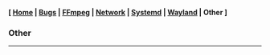**[ [Home](00-Home.html) | [Bugs](01-Bugs.html) | [FFmpeg](01-FFmpeg.html) | [Network](02-Network.html) | [Systemd](03-Systemd.html) | [Wayland](04-Wayland.html) | Other ]**

### Other

---

<!--
#### Reference

* Simplified LFS
    
    https://github.com/luisgbm/lfs-scripts  











#### Git

* Basics

    [Git status doesn’t know if your local repository is out of date · Mike F. Robbins](https://mikefrobbins.com/2016/02/18/git-status-doesnt-know-if-your-local-repository-is-out-of-date/)

    [les commandes Git que vous devez absolument connaitre!](https://www.hostinger.fr/tutoriels/commandes-git)

    [Access token](https://docs.github.com/en/github/authenticating-to-github/creating-a-personal-access-token)

    [An Intro to Git](https://product.hubspot.com/blog/git-and-github-tutorial-for-beginners)

    [Authenticate Token](https://stackoverflow.com/questions/18935539/authenticate-with-github-using-a-token)

    [Git Guide](https://github.com/git-guides/)

    [Line endings](https://docs.github.com/en/github/getting-started-with-github/configuring-git-to-handle-line-endings)

    [Main vs Master](https://stackoverflow.com/questions/64249491/difference-between-main-branch-and-master-branch-in-github)

    [Remote Origin](https://stackoverflow.com/questions/6565357/git-push-requires-username-and-password)

#### Raspi

* Custom OS
    
    https://forums.raspberrypi.com/viewtopic.php?t=327060

* XML libraries
    
    https://forums.raspberrypi.com/viewtopic.php?p=1958438#p1958438
    
* Double click bug

    https://discourse.gnome.org/t/double-click-on-already-selected-item-will-often-not-open-item-in-nautilus/4590/5
    https://gitlab.gnome.org/GNOME/nautilus/-/issues/1599
    
    GTK version :
    
    ```
    libgtk-3-0:amd64 3.24.25-1ubuntu4.1 amd64 
    ```

* Test RPi version

    https://forums.raspberrypi.com/viewtopic.php?t=34678  
    https://forums.raspberrypi.com/viewtopic.php?t=200059

    ```
    ARCH=$(uname -m)
    VERSION=$(cat /etc/debian_version)
    if [[ $ARCH != "aarch64" ]] || [[ $VERSION != 11* ]]; then
        echo " *** This script was tested only on a Raspberry Pi 4B 64 bit"
        echo " *** abort..."
        exit 1
    fi

    cat /proc/cpuinfo
    grep -q BCM2708 /proc/cpuinfo
    cat /etc/*-release
    cat /proc/device-tree/model
    cat /sys/firmware/devicetree/base/model
    ```
* Command line piclone
    
    https://forums.raspberrypi.com/viewtopic.php?t=180383

* Default audio playback
    
    https://forums.raspberrypi.com/viewtopic.php?t=327267#p1958987
    
* C++ SSD1306 I2C LCD
    
    https://forums.raspberrypi.com/viewtopic.php?t=224984  
    https://forums.raspberrypi.com/viewtopic.php?t=171817
    
* Chromium/Youtube audio choppy with Bullseye and KMS driver

    https://forums.raspberrypi.com/viewtopic.php?p=1945157#p1935815

* RPi4 with PiOS ignore display setting in config.txt

    https://forums.raspberrypi.com/viewtopic.php?p=1945199#p1945199

* Display issue with Bullseye image and Pi 4B

    https://forums.raspberrypi.com/viewtopic.php?p=1945198#p1945198

* RPi4 HW Acceleration
    
    https://forums.raspberrypi.com/viewtopic.php?t=325586
    
* Chromium 88 HW
    
    https://forums.raspberrypi.com/viewtopic.php?t=319304

#### Manjaro

* LXDE profiles and settings

    https://forum.manjaro.org/t/lxde-lxqt-openbox-community-iso/77471  
    [https://gitlab.manjaro.org/profiles-and-settings/](https://gitlab.manjaro.org/profiles-and-settings/iso-profiles/-/blob/master/community/lxde/Packages-Desktop)

* Brcm patchram plus
    
    https://forum.manjaro.org/t/arm-testing-update-2020-11-16-bitwarden-mesa-git-pacman-and-kernels/37996/19  
    https://forum.manjaro.org/t/brcm-patchram-plus-conflict-with-pi-bluetooth/37935

* Mpv
    
    https://forum.manjaro.org/t/possible-rpi-mpv-hwdec-v4l2m2m-copy-solution/96636
    
#### Ubuntu
    
    * Uninstall block snaps
    
    https://forum.ubuntu-fr.org/viewtopic.php?pid=22458861#p22458861
    
#### Wayland

* Wayward
    
    https://github.com/varmd/wayward
    
---

- Usefull commands
- Wayland
- Raspi
- Misc
- Log files
- CPU governor
- Packages
- youtube-dl

#### Firefox

* Webrender

	https://www.google.com/search?q=raspberry+pi+webrender  
	https://bugzilla.mozilla.org/show_bug.cgi?id=1663285  
	https://forum.manjaro.org/t/firefox-webrender-pi4-400/63702
		
	https://forums.raspberrypi.com/search.php?keywords=webrender

	https://www.google.com/search?q=raspberry+pi+firefox+webrender

	https://bugzilla.mozilla.org/show_bug.cgi?id=1663285

	```
	gfx.webrender.all to true
	Run 'MOZ_X11_EGL=1 firefox' in terminal
	```
	
	https://bugzilla.mozilla.org/show_bug.cgi?id=1725624

	https://bugs.launchpad.net/ubuntu/+source/firefox/+bug/1930982

#### Raspberry Pi

* USB Chipset
    
    https://forums.raspberrypi.com/viewtopic.php?t=326157
    
    ```
    That's true for most of the JMS578 family of USB 3.0 bridge chips,
    but not necessarily with the 580 series USB 3.1 chips.
    I have a USB 3.1 Gen 2 enclosure with a JMS583 chip that works
    fine with Pi computers. It supports UASP in RPiOS, and TRIM works
    with a udev rule.
    ```
    
* Custom RPi images
	
	https://forums.raspberrypi.com/viewtopic.php?f=131&t=314419
	
#### Manjaro

https://forum.manjaro.org/tag/raspberry-pi-4
https://forum.manjaro.org/t/arm-stable-update-2021-12-13-firefox-kde-gear-thunderbird-libreoffice-icu-and-kernels/94518

https://forum.manjaro.org/t/additional-arm-packages/10132  
https://gitlab.manjaro.org/manjaro-arm

* bcrm_patchram_plus

    https://forum.manjaro.org/t/bcrm-patchram-plus-at-100-cpu-utilization/51035/4

    ```
    sudo systemctl disable attach-bluetooth.service
    sudo chmod 000 /usr/bin/brcm_patchram_plus
    ```

* Vivaldi

    https://help.vivaldi.com/fr/desktop-fr/install-update-fr/raspberry-pi-astuces-pour-utiliser-vivaldi/

    ```
    wget https://downloads.vivaldi.com/snapshot/install-vivaldi.sh
    sh install-vivaldi.sh
    ```

#### Mini PC

£140.00 ChromeBox  
£25 for a 4GB memory module

Gemnes - Chromebox – Mini PC Windows 10,  
processeur Intel 3865U 8e génération,  
double 4k, USB type-c PD, 4G-DDR4, 32G-mSATA

https://fr.aliexpress.com/item/32966393971.html

https://ark.intel.com/content/www/us/en/ark/products/96507/

Intel® Celeron® Processor 3865U  
2M Cache, 1.80 GHz

#### Sysconfig

* Manjaro update error 

    ```
    error: failed to commit transaction (conflicting files)
    rpi4-post-install: /etc/udev/rules.d/99-vcio-rewrite.rules exists in filesystem
    ```
    fix
    ```
    sudo pacman -Syu --overwrite /etc/udev/rules.d/99-vcio-rewrite.rules
    ```

#### Links 

references :

https://specifications.freedesktop.org/  
https://askubuntu.com/questions/1179729/where-is-xdg-config-dirs-set  
https://www.nongnu.org/xbindkeys/xbindkeys.html

display settings :

video=HDMI-1:800x480@60

https://forums.raspberrypi.com/viewtopic.php?t=325011#p1945199

chromium crash :

https://forums.raspberrypi.com/viewtopic.php?t=323640&start=75#p1940502

firefox :

https://forum.manjaro.org/t/new-mesa-drivers/39735  
https://forum.manjaro.org/t/firefox-webrender-pi4-400/63702

#### Compton

https://www.youtube.com/watch?v=3esPpe-fclI  
https://gist.github.com/kelleyk/6beba22586ac0c40aa30  
compton --backend glx --unredir-if-possible --vsync opengl-swc
compton --backend glx --vsync opengl-swc

#### Bugs

* Syslog

    kernel: v3d fec00000.v3d: MMU error from client L2T  
    https://forums.raspberrypi.com/viewtopic.php?t=277917  
    http://tabuas.tech/2021/05/19/pi-400-log/

* Mutter

    ```
    (mutter:2044): Clutter-WARNING **: 07:06:58.281: Bogus presentation time 0 travelled back in time, using current time.

    (mutter:2044): Clutter-WARNING **: 07:07:28.733: Can't update stage views actor MetaStage is on because it needs an allocation.

    (mutter:2044): Clutter-WARNING **: 07:07:28.734: Can't update stage views actor MetaWindowGroup is on because it needs an allocation.

    (mutter:2044): Clutter-WARNING **: 07:07:28.734: Can't update stage views actor MetaWindowActorX11 is on because it needs an allocation.
    ```
    
* Pixel wrap bug fix

    ```
    Jun 24 2021 17:24:58 
    Copyright (c) 2012 Broadcom
    version 65aff9e0bea5b64c530db52aa4497e809fdf22c8 (clean) (release) (start)
    Linux raspberrypi 5.10.44-v8+ #1429 SMP PREEMPT Fri Jun 25 10:03:37 BST 2021 aarch64 GNU/Linux
    ```

#### Usefull commands

* Diagnostic commands
    
    https://forum.ubuntu-fr.org/viewtopic.php?id=2069019

* Eject USB drives
    
    https://unix.stackexchange.com/questions/35508/
    
* CPU top processes
    
    https://unix.stackexchange.com/questions/13968/  
    https://stackoverflow.com/questions/1420426/  
    https://stackoverflow.com/questions/1221555/

    ```
    ps aux k-pcpu | head -6
    ```

* find process by name

    https://www.cyberciti.biz/faq/linux-find-process-name/
    
    pidof firefox
    ps aux | grep firefox
    ps aux | grep -i firefox
    pgrep firefox 

* mount NTFS partition
    
    https://superuser.com/questions/1049044/

* Check drive spin down

    https://superuser.com/questions/173622/

* Reset IDLE time
    
    https://askubuntu.com/questions/1323618/

* Stop dkms from blanking the screen
    
    ```
    xset dpms force off
    ```

* turn off screen

    https://superuser.com/questions/374637/how-to-turn-off-screen-with-shortcut-in-linux  
    https://qastack.fr/superuser/31726/how-to-disable-the-screen-linux-without-x

#### Misc

* What's the purpose of ramfs image?

    Linux needs drivers for every type of hardware it might access, and every filesystem type, etc. You can build drivers into the kernel image, but kernel memory is not swappable, so they would be occupying RAM all the time, even if never used. And there are literally a few thousand possible drivers.
    The other option is to build drivers as loadable modules: *.ko files under /lib/modules/. At run time, the system can then load only the modules that are actually needed. But now there is a problem with any drivers that are needed before mounting the root filesystem. You cannot load those from /lib/modules/, which is inside the root filesystem.
    So almost all modern distributions use an initramfs image, which is a tiny filesystem containing just the essential modules, some scripts, and commands such as mount and fsck. The bootloader loads the kernel and initramfs into RAM together, and the kernel uses it is as a temporary root until it can access the real one.
    I have not used Manjaro, but I guess it uses initramfs on all platforms.
    The real question is how does Raspberry Pi OS boot without any initramfs? It can assume it is running on a Pi, so the hardware is much less variable than on a PC. You could never change the GPU, for instance. Also, because it is distributed as a pre-formatted image, it can assume that the rootfs will always be ext4. And the root device can only really be an SD card or USB storage.
    If you wanted to change any of those assumptions, using a different root filesystem type, RAID, LVM, full-disk encryption, network storage, or attaching custom PCI-Express hardware on a Pi4 Compute Module, then it is likely you would need to build an initramfs (or custom kernel) for Pi OS too.

* Firefox config
    
    about:config
    
    ```
    browser.sessionstore.resume_from_crash false
    layers.acceleration.force-enabled true
    layers.gpu-process.enabled true
    media.gpu-process-decoder true
    ```

* Remove Snap completely

    https://askubuntu.com/questions/1369159/

* Ubuntu upgrade

    ```
    sudo do-release-upgrade
    ```
    Troubles can come from third party repositories or orphan packages
    
    ```
    cat /etc/apt/sources.list
    ls /etc/apt/sources.list.d
    cat /etc/apt/sources.list.d/*.list
    apt list | grep "installé, local"
    ```

* Install desktop using tasksel

    ```
    sudo apt install tasksel
    sudo tasksel
    ```
    Press space to select a desktop, then select Ok.
    
    ```
    sudo update-alternatives --config x-session-manager
    ```
    Select a session.

* glamor
    
    /usr/share/X11/xorg.conf.d/20-noglamor.conf

* Downmix stereo to mono
    
    https://askubuntu.com/questions/17791/

* Xfce Classic Fork
    
    [https://www.linuxadictos.com/en/xfce-classic](https://www.linuxadictos.com/en/xfce-classic-a-fork-of-xfce-but-without-the-client-side-window-decoration.html)

* Delete thumbnails older than 30 days

    find ~/.cache/thumbnails/ -type f -iname \*.png -mtime +30 -delete

* Power manager

    https://wiki.archlinux.org/title/Display_Power_Management_Signaling

* Modifiy Themes

    https://askubuntu.com/questions/1170151/  
    https://github.com/surajmandalcell/Gtk-Theming-Guide/blob/master/creating_gtk_themes.md
    
    ```
    sassc
    ```
* Ubuntu-fr alias thread

    https://forum.ubuntu-fr.org/viewtopic.php?id=20437

* Win 2K color
    
    ```
    #3B6EA5
    #53708E
    ```

* max pid value
    
    ```
    cat /proc/sys/kernel/pid_max

    4194304
    ```
    
* Disable at-spi
    
    According to https://wiki.archlinux.de/title/GNOME#Tipps_und_Tricks
    
    ```
    export NO_AT_BRIDGE=1

    in /etc/environment.
    ```
    or
    ```
    ~/.profile
    ```
* diagnostics
    
    ```
    sudo dmesg | tail -30
    ls -l /var/crash
    ```
* dmesg

    Pour le dmesg c'est un paramètre du noyau (et c'est bien qu'il soit activé) :

    ```
    sudo sysctl -a | grep dmesg
    kernel.dmesg_restrict = 1
    ```

    Si cela te gêne il suffit de modifier le fichier /etc/sysctl.d/10-kernel-hardening.conf en changeant la valeur :

    ```
    kernel.dmesg_restrict = 0
    ```

    Si tu as accès avec journalctl aux log du système (ou des autres utilisateurs) c'est que l'utilisateur est dans le groupe wheel ou adm :

    ```
    journalctl | head -2
    ```
    
    Hint: You are currently not seeing messages from other users and the system.
    Users in groups 'adm', 'systemd-journal' can see all messages.
    Pass -q to turn off this notice.

* ntfs fix
    
    ```
    chkdsk /r d:
    ```
    ```
    sudo ntfsfix /dev/sda1
    ```

* misc
    
    x11-xserver-utils
    libxss-dev
    socat

* Mate desktop utils
    
    https://github.com/mate-desktop/mate-utils  
    
* disable gnome-keyring-daemon
    
    https://unix.stackexchange.com/questions/271661/    
    https://ubuntuforums.org/showthread.php?t=1655397
    
    ```
    /etc/pam.d/lightdm
    /usr/share/dbus-1/services/
    ```

#### Log files

* Viewing log files

    https://ubuntu.com/tutorials/viewing-and-monitoring-log-files

* View System Log

    https://vitux.com/view-system-log-files-ubuntu/

#### CPU governor

https://askubuntu.com/questions/1021748/  
https://raspberrypi.stackexchange.com/questions/9034/

#### Packages

* pour purger les caches du gestionnaire de paquets APT/.deb
    ```
    sudo apt clean ; sudo apt autoclean
    ```
* paquets cassés

    https://forum.ubuntu-fr.org/viewtopic.php?pid=22273320#p22273320
    ```
    dpkg -l | grep -v ^ii

    dpkg -l | awk '/^rc/{print $2}' | xargs -r sudo dpkg -P
    ```
    
#### youtube-dl

* ytdl

    https://ytdl-org.github.io/youtube-dl/download.html
    
    ```
    sudo apt -y purge youtube-dl
    sudo apt install python3-pip
    sudo pip install --upgrade youtube_dl
    ```

* RMC Story url

    youtube-dl http://players.brightcove.net/data-account/default_default/index.html?videoId=data-video-id


---

* A trip into dbus-send
    
    https://sheitsandgiggles.com/2019/07/16/a-trip-into-dbus-send/

* An example Linux daemon using DBus
    
    https://gist.github.com/dradtke/4949546

* DFeet
    
    https://wiki.gnome.org/action/show/Apps/DFeet?action=show&redirect=DFeet

* DBus tutorial using the low-level API
    
    [https://leonardoce.wordpress.com/2015/03/11/](https://leonardoce.wordpress.com/2015/03/11/dbus-tutorial-using-the-low-level-api/)

* Dbus using C API
    
    https://stackoverflow.com/questions/43118430/

* dbus
    
    https://www.freedesktop.org/wiki/Software/dbus/

* How to Send Dbus Messages Manually
    
    https://developer.ridgerun.com/wiki/index.php/How_to_send_Dbus_messages_manually

* Introspecting D-Bus from the command-line
    
    http://www.kaizou.org/2014/06/dbus-command-line.html

* How to emit dbus signal from command line
    
    https://stackoverflow.com/questions/3684999/how-to-emit-dbus-signal-from-command-line

* stuff_dbus-example_c
    
    https://github.com/wware/stuff/blob/master/dbus-example/dbus-example.c

---

# FFmpeg

    https://trac.ffmpeg.org/wiki
    http://ffmpeg.org/documentation.html
    https://ffmpeg.org/ffmpeg-filters.html
    https://trac.ffmpeg.org/wiki/FFprobeTips

* Obtenir des informations sur le fichier

    ffprobe -v quiet -show_format -show_streams "input.avi"

* Créer un extrait de 1 min à partir de 2 min du début

    ffmpeg -ss 00:02:00 -i "input.avi" -t 00:01:00 -c copy "output.avi"

* Copier un extrait de 1 min avec uniquement la vidéo

    ffmpeg -ss 00:02:00 -i "input.avi" -t 00:01:00 -map 0:0 -c copy "output.avi"

* Copier un extrait de 1 min avec uniquement l'audio

    ffmpeg -ss 00:02:00  -i "input.avi" -t 00:01:00 -map 0:1 -c copy "output.avi"

#### Audio

* Filtrer l'audio :

    ffmpeg -i "input.mp4" -c:v copy -af "highpass=f=100" "output.mp4"

#### Images

    On peut modifier les options de VLC pour qu'il utilise une numérotation séquencielle.
    Dans Options/Préférences, Video, cocher la case "Numérotation séquentielle".

* 2x2 images, chacune de 333px de large :

    ffmpeg -i "vlcsnap-%05d.png" -vf "scale=333:-1,tile=2x2" "output.png"

* 3x3 images, chacune de 111px de large :

    ffmpeg -i "vlcsnap-%05d.png" -vf "scale=111:-1,tile=3x3" "output.png"

    "%05d" signifie, un nombre de 5 chiffres, par exemple vlcsnap-00001.png.

    A noter que les images doivent être consécutives,
    exemple pic-001.png, pic-002.png, pic-003.png etc...

* Créer automatiquement à partir d'une série de captures d'écran :

    ffmpeg -i "input.avi" -frames 1 -vf "select=not(mod(n\,7600)),scale=111:-1,tile=4x4" "output.png"

#### Other

* Créer une capture d'écran toutes les 5 minutes :

    ffmpeg -i "input.avi" -vf fps=1/300 "pic-%03d.png"

    (300 = 5 x 60 secondes)

* Appliquer le même traitement sur une série d'images :

    ffmpeg -y -i "input-%03d.png" -vf "scale=666:-1" "output-%03d.png"

* Concatenating files

    concat VOB files      
    copy /b *.vob output.vob
    cat file*.vob > Allfiles.vob

* Enregistrer un flux en direct

    ffmpeg -i http://live.francetv.fr/simulcast/France_3/hls_v1/index.m3u8 \
    -bsf:a aac_adtstoasc -c:a copy -c:v copy output.mp4

* Utiliser un preset

    ffmpeg -i "input.mp4" -preset ultrafast -crf 18 "output.mp4"
    ffmpeg -i "input.mp4" -preset slow -crf 18 "output.mp4"

    Le preset détermine la compression et par conséquent la qualité et la taille du fichier.
    La valeur par défaut est "médium". Les valeurs plus rapides sont fast, faster, veryfast,
    superfast, ultrafast. Les valeurs plus lents sont, slow, slower, veryslow, placebo.

* Upscale and unsharp with default values :

    ffmpeg -i input.mp4 -vf "scale=640:480:flags=lanczos,unsharp" output.mp4
    ffmpeg -i input.mp4 -vf "scale=640:480,unsharp" -sws_flags lanczos output.mp4

    For downscaling use Lanczosresize only
    For upscaling use Bicubicresize with 0.45 to 0.6 sharpening.    

* Diaporama

    ffmpeg -framerate 1/12 -i pic-%03d.png -c:v libx264 -r 25 -pix_fmt yuv420p out.mp4
    ffmpeg -i "vlcsnap-%05d.png" -vf "scale=-1:480,pad=640:480:154:0" "input-%05d.png"

    Add metadata :

    ffmpeg -i "input.avi" -c copy -metadata title="Le schpountz" "output.avi"
    ffmpeg -i "input.avi" -c copy -map_metadata -1 -metadata title="1938 - Le schpountz" -metadata comment="tt0030722" "output.avi"

    ffmpeg -i [INPUT] -aspect 4:3 -c copy [OUPTPUT]

    ffmpeg -ss 00:00:14 -i "D:/Films/Convert/1945 - Carmen-orig.mp4" \
    -deinterlace -b:v 1200k -vf hue=s=0,crop=704:566:0:2 "1945 - Carmen-orig.mp4"

    ffmpeg -i "D:/Films/Films 4-7/1935 - La Kermesse héroïque.avi" \
    -b:v 1000k -vf scale=720:576 "1935 - La Kermesse héroïque.avi"

    ffmpeg -t 01:51:20 -i "D:/Films Supprimer/1945 - La vie de boheme.ts" \
    -b:v 1000k -deinterlace -vf crop=530:566:91:2 -aspect 4:3

    ffmpeg -i "D:/Films/Convert/1929 - Adieu Mascotte.mp4" -preset ultrafast \
    -crf 22 -deinterlace -r 25 -vf crop=626:470:8:6 "1929 - Adieu Mascotte.mp4"

    ffmpeg -y -i "1934 - Caravane-orig.mp4" -preset slow -vsync 0 -crf 22 \
    -vf hue=s=0,crop=938:704:15:3,unsharp=3:3:0.4 -af highpass=f=100 "1934 - Caravane.mp4"

    ffmpeg -y -t 01:34:46 -i "D:/Films Selection/_1935 - L'École des cocottes.avi" -crf 18 \
    -preset slow -vsync 0 -vf hue=s=0,crop=680:544:14:14,unsharp=3:3:0.3 -b:a 256k \
    "1935 - L'École des cocottes-unsharp303.mp4"

    ffmpeg -y -t 01:29:54 -i "D:/Films Convert/1941 - Valet Maitre.mkv" -b:v 2000k \
    -preset slow -vsync 0 -vf hue=s=0,crop=710:568:0:0,unsharp=3:3:0.3 "1941 - Valet Maitre.mp4"

    "Too many packets buffered for output stream"

    -max_muxing_queue_size 1024

    ffmpeg -framerate 1/2 -loop 1 -t 1 -i NWL1.png -framerate 60 -loop 1 -t 1 -i NWL2.png -framerate 60 -loop 1 -t 1 -i NWL3.png -framerate 60 -loop 1 -t 1 -i NWL4.png -framerate 60 -loop 1 -t 1 -i NWL5.png -filter_complex "[1:v][0:v]blend=all_expr='A*(if(gte(T,0.5),1,T/0.5))+B*(1-(if(gte(T,0.5),1,T/0.5)))'[b1v]; [2:v][1:v]blend=all_expr='A*(if(gte(T,0.5),1,T/0.5))+B*(1-(if(gte(T,0.5),1,T/0.5)))'[b2v]; [3:v][2:v]blend=all_expr='A*(if(gte(T,0.5),1,T/0.5))+B*(1-(if(gte(T,0.5),1,T/0.5)))'[b3v]; [4:v][3:v]blend=all_expr='A*(if(gte(T,0.5),1,T/0.5))+B*(1-(if(gte(T,0.5),1,T/0.5)))'[b4v]; [0:v][b1v][1:v][b2v][2:v][b3v][3:v][b4v][4:v]concat=n=9:v=1:a=0,format=yuv420p,scale=480:270[vx]" -map "[vx]" -c:v libx264 -r 30 -pix_fmt yuv420p "EXfondu2.mp4"

    ffmpeg -i "video.mp4"  -i "audio.mp3" -c copy -shortest "output.mp4"

    youtube-dl --extract-audio --audio-format mp3 -l "https://www.youtube.com/watch?v=xN8Q75ov6A4"

* remux avi to mp4

    avi2raw.exe -v "D:\Films\Films 3-8\1936 - Topaze.avi" "1936 - Topaze.264"
    avi2raw.exe -a "D:\Films\Films 3-8\1936 - Topaze.avi" "1936 - Topaze.aac"
    ffmpeg -i "D:\Films\Films 3-8\1936 - Topaze.avi" -vn -c:a copy "1936 - Topaze.aac"
    mp4box.exe -add "1936 - Topaze.264" -fps 25 -add "1936 - Topaze.aac" "1936 - Topaze.mp4"
    ffmpeg -i input.mkv -itsoffset 1.0 -i input.mkv -map 0:0 -map 1:1 -c copy output.mkv   
    ffmpeg -ss 00:00:33.5 -i "D:\Downloads\Invitation.to.the.Waltz.1935.mkv" \
    -c copy -avoid_negative_ts 1 "D:\Downloads\1935 - Invitation to the Waltz.mkv"

* screenshot

    ffmpeg -ss 00:00:30 -i "D:\Films\Convert\1937 - Forfaiture-0.mkv" -vframes 1 -q:v 2 output.jpg


---

# Network

* DND BBox 

    echo "192.168.1.254  mabbox.bytel.fr" >> /etc/hosts

* interfaces

    The following procedure works for Ubuntu 18.04 (Bionic Beaver)

    I. Reinstall the ifupdown package:

    sudo apt update
    sudo apt install ifupdown

    II. Configure your /etc/network/interfaces file with configuration stanzas such as:

    # The loopback network interface
    auto lo
    iface lo inet loopback

    auto enp27s0
    iface enp27s0 inet dhcp

    # The loopback network interface
    auto lo
    iface lo inet loopback

    allow-hotplug enp27s0
    auto enp27s0
    iface enp27s0 inet static
    address 192.168.1.100
    netmask 255.255.255.0
    broadcast 192.168.1.255
    gateway 192.168.1.254
    # Only relevant if you make use of RESOLVCONF(8)
    # or similar...
    dns-nameservers 8.8.8.8 8.8.4.4

    III. Make the configuration effective (no reboot needed):

    sudo ifdown --force enp27s0 lo && ifup -a
    sudo systemctl unmask networking
    sudo systemctl enable networking
    sudo systemctl restart networking

    IV. Disable and remove the unwanted services:

    sudo systemctl stop systemd-networkd.socket systemd-networkd networkd-dispatcher systemd-networkd-wait-online
    sudo systemctl disable systemd-networkd.socket systemd-networkd networkd-dispatcher systemd-networkd-wait-online
    sudo systemctl mask systemd-networkd.socket systemd-networkd networkd-dispatcher systemd-networkd-wait-online

    sudo apt -y purge nplan netplan.io
    #sudo apt --assume-yes purge nplan netplan.io

    Then, you're done.

    Note: You MUST, of course, adapt the values according to your system
    (network, interface name...).

    V. DNS Resolver

    Because Ubuntu Bionic Beaver (18.04) make use of the DNS stub
    resolver as provided by SYSTEMD-RESOLVED.SERVICE(8), you SHOULD
    also add the DNS to contact into the /etc/systemd/resolved.conf
    file. For instance:

    ....
    DNS=1.1.1.1 1.0.0.1
    ....

    and then restart the systemd-resolved service once done:

    systemctl restart systemd-resolved

    The DNS entries in the ifupdown INTERFACES(5) file, as shown above,
    are only relevant if you make use of RESOLVCONF(8) or similar.

* disable network manager

    Using Systemd

    Systemd became the default initialization system in Ubuntu 15.04.
    Here's how to stop and disable Network Manager without uninstalling
    it (taken from AskUbuntu):

    Stop network manager

    sudo systemctl stop NetworkManager.service
    sudo systemctl stop NetworkManager-wait-online.service
    sudo systemctl stop NetworkManager-dispatcher.service
    sudo systemctl stop network-manager.service

    Disable network manager (permanently) to avoid it restarting after a reboot

    sudo systemctl disable NetworkManager.service
    sudo systemctl disable NetworkManager-wait-online.service
    sudo systemctl disable NetworkManager-dispatcher.service
    sudo systemctl disable network-manager.service

* uninstall network manager

    First edit /etc/network/interfaces so that the ifup utility can be
    used to configure eth0 once NetworkManager is gone.

    Remove NetworkManager from the system

    sudo apt purge network-manager

    Configure eth0 using ifup.

    sudo ifup eth0

* DNS

    CODE:
    (check to see if resolvconf is installed)
    sudo systemctl status resolvconf.service

    (install resolveconf package)
    sudo apt update
    sudo apt install resolvconf

    (confirm resolveconf is running)
    sudo systemctl status resolvconf.service

    (if resolveconf isn't running, enable then start it)
    sudo systemctl enable resolvconf.service
    sudo systemctl start resolvconf.service

    (check resolveconf status)
    sudo systemctl status resolvconf.service

    (edit the head file)
    sudo nano /etc/resolvconf/resolv.conf.d/head

    (enter your nameservers below the comments)
    nameserver 8.8.8.8
    nameserver 8.8.4.4

    (update resolve.conf file)
    sudo resolvconf --enable-updates
    sudo resolvconf -u

    (check if changes we successful)
    sudo nano /etc/resolv.conf

-->



